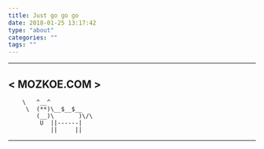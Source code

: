 ```yaml
---
title: Just go go go
date: 2018-01-25 13:17:42
type: "about"
categories: ""
tags: ""
---
```

 ______________
< MOZKOE.COM >
 --------------
        \   ^__^
         \  (**)\__$__$__
            (__)\       )\/\
             U  ||------|
                ||     ||
 --------------
